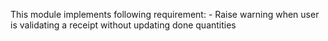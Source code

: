 This module implements following requirement:
    - Raise warning when user is validating a receipt without updating done quantities